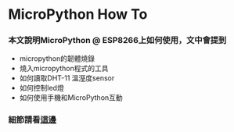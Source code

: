# MicroPython How To

### 本文說明MicroPython @ ESP8266上如何使用，文中會提到
- micropython的韌體燒錄
- 燒入micropython程式的工具
- 如何讀取DHT-11 溫溼度sensor
- 如何控制led燈
- 如何使用手機和MicroPython互動

### 細節請看[這邊](https://github.com/maloyang/MicroPython-How-To/blob/master/MicroPython%20How%20to.ipynb)
